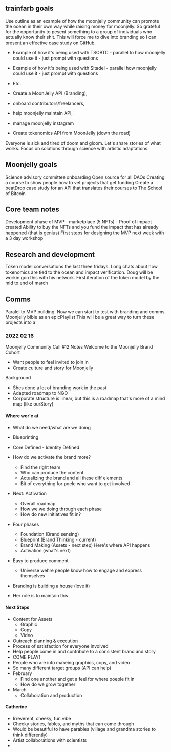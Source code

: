 ## trainfarb goals
Use outline as an example of how the moonjelly community can promote the ocean in their own way while raising money for moonjelly. So grateful for the opportunity to pesent something to a group of individuals who actually know their shit. This will force me to dive into branding so I can present an effective case study on GitHub.
- Example of how it's being used with TSOBTC - parallel to how moonjelly could use it - just prompt with questions
- Example of how it's being used with Sitadel - parallel how moonjelly could use it - just prompt with questions
- Etc.

- Create a MoonJelly API (Branding), 
- onboard contributors/freelancers, 
- help moonjelly maintain API, 
- manage moonjelly instagram
- Create tokenomics API from MoonJelly (down the road)

Everyone is sick and tired of doom and gloom. Let's share stories of what works. Focus on solutions through science with artistic adaptations.

## Moonjelly goals
Science advisory committee onboarding
Open source for all DAOs
Creating a course to show people how to vet projects that get funding
Create a beatDrop case study for an API that translates their courses to The School of Bitcoin

## Core team notes
Development phase of MVP - marketplace (5 NFTs) - Proof of impact created
Ability to buy the NFTs and you fund the impact that has already happened (that is genius)
First steps for designing the MVP next week with a 3 day workshop

## Research and development
Token model conversations the last three fridays. Long chats about how tokenomics are tied to the ocean and impact verification. Doug will be workin gon this with his network. First iteration of the token model by the mid to end of march

## Comms
Paralel to MVP building. Now we can start to test with branding and comms. 
Moonjelly bible as an epicPlaylist
This will be a great way to turn these projects into a 

### 2022 02 16
Moonjelly Community Call #12 Notes
Welcome to the Moonjelly Brand Cohort
- Want people to feel invited to join in
- Create culture and story for Moonjelly

Background
- Shes done a lot of branding work in the past
- Adapted roadmap to NGO
- Corporate structure is linear, but this is a roadmap that's more of a mind map (like ourStory)

#### Where wer'e at
- What do we need/what are we doing
- Blueprinting
- Core Defined - Identity Defined
- How do we activate the brand more?
  - Find the right team
  - Who can produce the content
  - Actualizing the brand and all these diff elements
  - Bit of everything for poele who want to get involved
- Next: Activation
  - Overall roadmap
  - How we we doing through each phase
  - How do new initiatives fit in?
- Four phases
  - Foundation (Brand sensing)
  - Blueprint (Brand Thinking - current)
  - Brand Making (Assets - next step) Here's where API happens
  - Activation (what's next)
- Easy to produce comment 
  - Universe wehre people know how to engage and express themselves
 
- Branding is building a house (love it)
- Her role is to maintain this

#### Next Steps
- Content for Assets
  - Graphic
  - Copy
  - Video
- Outreach planning & execution
- Process of satisfaction for everyone involved
- Help people come in and contribute to a consistent brand and story
- COME PLAY!
- People who are into makeing graphics, copy, and video
- So many different target groups (API can help)
- February
  - Find one another and get a feel for where poeple fit in
  - How do we grow together
- March
  - Collaboration and production

#### Catherine
- Irreverent, cheeky, fun vibe
- Cheeky stories, fables, and myths that can come through
- Would be beautiful to have parables (village and grandma stories to think differently)
- Artist collaborations with scientists
- 










